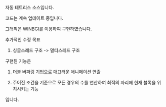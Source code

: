 자동 테트리스 소스입니다.

코드는 계속 업데이트 중입니다.

그래픽은 WINBGI를 이용하여 구현하였습니다.

추가적인 수정 목표
1. 싱글스레드 구조 -> 멀티스레드 구조 

구현된 기능은
1. 더블 버퍼링 기법으로 매끄러운 애니메이션 연출

2. 주어진 조건을 기준으로 모든 경우의 수를 연산하여 최적의 자리에 현재 블록을 위치시키는 기능

입니다.


